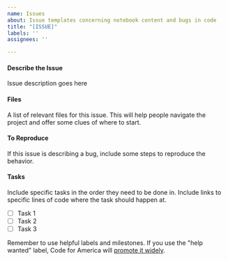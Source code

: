 ```yaml
---
name: Issues
about: Issue templates concerning notebook content and bugs in code
title: "[ISSUE]"
labels: ''
assignees: ''

---
```


#### Describe the Issue
Issue description goes here

#### Files
A list of relevant files for this issue. This will help people navigate the project and offer some clues of where to start.

#### To Reproduce
If this issue is describing a bug, include some steps to reproduce the behavior.

#### Tasks
Include specific tasks in the order they need to be done in. Include links to specific lines of code where the task should happen at.
- [ ] Task 1
- [ ] Task 2
- [ ] Task 3

Remember to use helpful labels and milestones. If you use the "help wanted" label, Code for America will [promote it widely](http://www.codeforamerica.org/geeks/civicissues).
